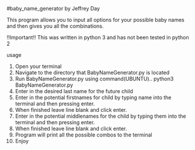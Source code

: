 #baby_name_generator
by Jeffrey Day
        


This program allows you to input all options for your possible baby names and then gives you all the combinations.

!!Important!! This was written in python 3 and has not been tested in python 2

usage
  1. Open your terminal
  2. Navigate to the directory that BabyNameGenerator.py is located
  3. Run BabyNameGenerator.py using command(UBUNTU).. python3 BabyNameGenerator.py
  4. Enter in the desired last name for the future child
  5. Enter in the potential firstnames for child by typing name into the terminal and then pressing enter.
  6. When finished leave line blank and click enter.
  7. Enter in the potential middlenames for the child by typing them into the terminal and then pressing enter.
  8. When finished leave line blank and click enter.
  9. Program will print all the possible combos to the terminal
  10. Enjoy
  
  
  
  
